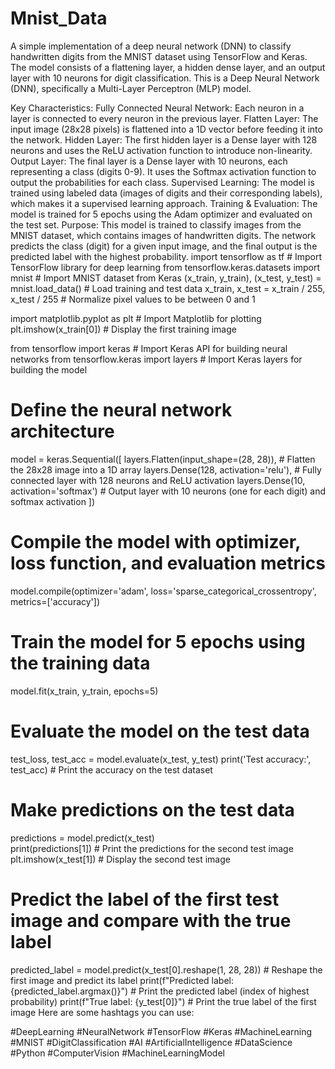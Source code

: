 # Mnist_Data
A simple implementation of a deep neural network (DNN) to classify handwritten digits from the MNIST dataset using TensorFlow and Keras. The model consists of a flattening layer, a hidden dense layer, and an output layer with 10 neurons for digit classification.
This is a Deep Neural Network (DNN), specifically a Multi-Layer Perceptron (MLP) model.

Key Characteristics:
Fully Connected Neural Network: Each neuron in a layer is connected to every neuron in the previous layer.
Flatten Layer: The input image (28x28 pixels) is flattened into a 1D vector before feeding it into the network.
Hidden Layer: The first hidden layer is a Dense layer with 128 neurons and uses the ReLU activation function to introduce non-linearity.
Output Layer: The final layer is a Dense layer with 10 neurons, each representing a class (digits 0-9). It uses the Softmax activation function to output the probabilities for each class.
Supervised Learning: The model is trained using labeled data (images of digits and their corresponding labels), which makes it a supervised learning approach.
Training & Evaluation: The model is trained for 5 epochs using the Adam optimizer and evaluated on the test set.
Purpose:
This model is trained to classify images from the MNIST dataset, which contains images of handwritten digits. The network predicts the class (digit) for a given input image, and the final output is the predicted label with the highest probability.
import tensorflow as tf  # Import TensorFlow library for deep learning
from tensorflow.keras.datasets import mnist  # Import MNIST dataset from Keras
(x_train, y_train), (x_test, y_test) = mnist.load_data()  # Load training and test data
x_train, x_test = x_train / 255, x_test / 255  # Normalize pixel values to be between 0 and 1

import matplotlib.pyplot as plt  # Import Matplotlib for plotting
plt.imshow(x_train[0])  # Display the first training image

from tensorflow import keras  # Import Keras API for building neural networks
from tensorflow.keras import layers  # Import Keras layers for building the model

# Define the neural network architecture
model = keras.Sequential([ 
    layers.Flatten(input_shape=(28, 28)),  # Flatten the 28x28 image into a 1D array
    layers.Dense(128, activation='relu'),  # Fully connected layer with 128 neurons and ReLU activation
    layers.Dense(10, activation='softmax')  # Output layer with 10 neurons (one for each digit) and softmax activation
])

# Compile the model with optimizer, loss function, and evaluation metrics
model.compile(optimizer='adam', 
              loss='sparse_categorical_crossentropy', 
              metrics=['accuracy'])

# Train the model for 5 epochs using the training data
model.fit(x_train, y_train, epochs=5)

# Evaluate the model on the test data
test_loss, test_acc = model.evaluate(x_test, y_test)
print('Test accuracy:', test_acc)  # Print the accuracy on the test dataset

# Make predictions on the test data
predictions = model.predict(x_test)  
print(predictions[1])  # Print the predictions for the second test image
plt.imshow(x_test[1])  # Display the second test image

# Predict the label of the first test image and compare with the true label
predicted_label = model.predict(x_test[0].reshape(1, 28, 28))  # Reshape the first image and predict its label
print(f"Predicted label: {predicted_label.argmax()}")  # Print the predicted label (index of highest probability)
print(f"True label: {y_test[0]}")  # Print the true label of the first image
Here are some hashtags you can use:

#DeepLearning 
#NeuralNetwork 
#TensorFlow 
#Keras 
#MachineLearning 
#MNIST 
#DigitClassification 
#AI 
#ArtificialIntelligence 
#DataScience 
#Python 
#ComputerVision 
#MachineLearningModel
